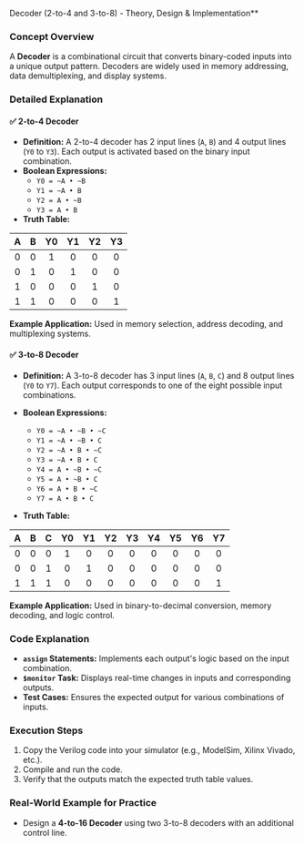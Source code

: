  Decoder (2-to-4 and 3-to-8) - Theory, Design & Implementation**

### Concept Overview
A **Decoder** is a combinational circuit that converts binary-coded inputs into a unique output pattern. Decoders are widely used in memory addressing, data demultiplexing, and display systems.

### Detailed Explanation

#### ✅ 2-to-4 Decoder
- **Definition:** A 2-to-4 decoder has 2 input lines (`A`, `B`) and 4 output lines (`Y0` to `Y3`). Each output is activated based on the binary input combination.
- **Boolean Expressions:**
  - `Y0 = ~A • ~B`
  - `Y1 = ~A • B`
  - `Y2 = A • ~B`
  - `Y3 = A • B`
- **Truth Table:**

| A | B | Y0 | Y1 | Y2 | Y3 |
|:-:|:-:|:--:|:--:|:--:|:--:|
| 0 | 0 |  1 |  0 |  0 |  0 |
| 0 | 1 |  0 |  1 |  0 |  0 |
| 1 | 0 |  0 |  0 |  1 |  0 |
| 1 | 1 |  0 |  0 |  0 |  1 |

**Example Application:** Used in memory selection, address decoding, and multiplexing systems.

#### ✅ 3-to-8 Decoder
- **Definition:** A 3-to-8 decoder has 3 input lines (`A`, `B`, `C`) and 8 output lines (`Y0` to `Y7`). Each output corresponds to one of the eight possible input combinations.
- **Boolean Expressions:**
  - `Y0 = ~A • ~B • ~C`
  - `Y1 = ~A • ~B • C`
  - `Y2 = ~A • B • ~C`
  - `Y3 = ~A • B • C`
  - `Y4 = A • ~B • ~C`
  - `Y5 = A • ~B • C`
  - `Y6 = A • B • ~C`
  - `Y7 = A • B • C`

- **Truth Table:**

| A | B | C | Y0 | Y1 | Y2 | Y3 | Y4 | Y5 | Y6 | Y7 |
|:-:|:-:|:-:|:--:|:--:|:--:|:--:|:--:|:--:|:--:|:--:|
| 0 | 0 | 0 |  1 |  0 |  0 |  0 |  0 |  0 |  0 |  0 |
| 0 | 0 | 1 |  0 |  1 |  0 |  0 |  0 |  0 |  0 |  0 |
| 1 | 1 | 1 |  0 |  0 |  0 |  0 |  0 |  0 |  0 |  1 |

**Example Application:** Used in binary-to-decimal conversion, memory decoding, and logic control.


### Code Explanation
- **`assign` Statements:** Implements each output's logic based on the input combination.
- **`$monitor` Task:** Displays real-time changes in inputs and corresponding outputs.
- **Test Cases:** Ensures the expected output for various combinations of inputs.

### Execution Steps
1. Copy the Verilog code into your simulator (e.g., ModelSim, Xilinx Vivado, etc.).
2. Compile and run the code.
3. Verify that the outputs match the expected truth table values.

### Real-World Example for Practice
- Design a **4-to-16 Decoder** using two 3-to-8 decoders with an additional control line.



